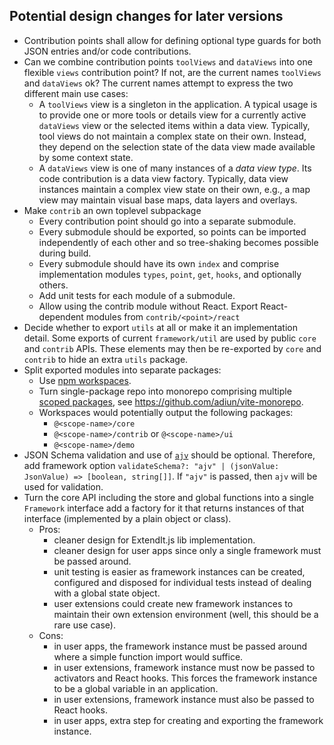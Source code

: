 ## Potential design changes for later versions

* Contribution points shall allow for defining optional type guards
  for both JSON entries and/or code contributions.
* Can we combine contribution points `toolViews` and `dataViews` into one
  flexible `views` contribution point? If not, are the current names
  `toolViews` and `dataViews` ok?
  The current names attempt to express the two different main use cases: 
  - A `toolViews` view is a singleton in the application. 
    A typical usage is to provide one or more tools or details view for a 
    currently active `dataViews` view or the selected items within a data view.
    Typically, tool views do not maintain a complex state on their own. Instead, 
    they depend on the selection state of the data view made available by 
    some context state. 
  - A `dataViews` view is one of many instances of a _data view type_.
    Its code contribution is a data view factory. 
    Typically, data view instances maintain a complex view state on their own,
    e.g., a map view may maintain visual base maps, data layers and overlays.
* Make `contrib` an own toplevel subpackage
  - Every contribution point should go into a separate submodule.
  - Every submodule should be exported, so points can
    be imported independently of each other and so tree-shaking
    becomes possible during build.
  - Every submodule should have its own `index` and comprise implementation
    modules `types`, `point`, `get`, `hooks`, and optionally others.
  - Add unit tests for each module of a submodule.
  - Allow using the contrib module without React.
    Export React-dependent modules from `contrib/<point>/react`
* Decide whether to export `utils` at all or make it an implementation detail.
  Some exports of current `framework/util` are used by public `core` and
  `contrib` APIs. These elements may then be re-exported by `core` and
  `contrib` to hide an extra `utils` package.
* Split exported modules into separate packages:
  - Use [npm workspaces](https://docs.npmjs.com/cli/v7/using-npm/workspaces).
  - Turn single-package repo into monorepo comprising multiple 
    [scoped packages](https://docs.npmjs.com/creating-and-publishing-scoped-public-packages),
    see https://github.com/adiun/vite-monorepo.
  - Workspaces would potentially output the following packages: 
    + `@<scope-name>/core`
    + `@<scope-name>/contrib` or `@<scope-name>/ui`
    + `@<scope-name>/demo`
* JSON Schema validation and use of [`ajv`](https://ajv.js.org/) 
  should be optional. Therefore, add framework option 
  `validateSchema?: "ajv" | (jsonValue: JsonValue) => [boolean, string[]]`.
  If `"ajv"` is passed, then `ajv` will be used for validation.
* Turn the core API including the store and global functions into a single
  `Framework` interface add a factory for it that returns instances of that 
  interface (implemented by a plain object or class).
  - Pros: 
    + cleaner design for ExtendIt.js lib implementation.
    + cleaner design for user apps since only a single framework 
      must be passed around.
    + unit testing is easier as framework instances can be created, configured 
      and disposed for individual tests instead of dealing with a global state 
      object.
    + user extensions could create new framework instances to maintain their
      own extension environment (well, this should be a rare use case).
  - Cons:
    + in user apps, the framework instance must be passed around where a simple
      function import would suffice.
    + in user extensions, framework instance must now be passed to 
      activators and React hooks. This forces the framework instance to be a 
      global variable in an application.
    + in user extensions, framework instance must also be passed to React hooks.
    + in user apps, extra step for creating and exporting the framework 
      instance.
